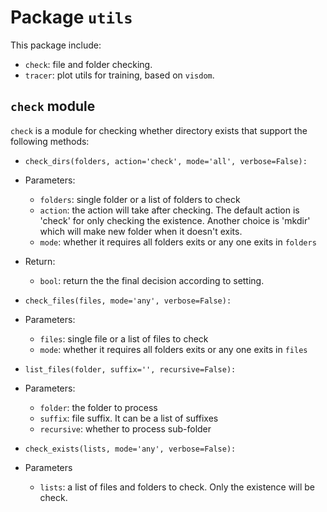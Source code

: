 # Package `utils`

This package include:

- `check`: file and folder checking.
- `tracer`: plot utils for training, based on `visdom`.

## `check` module

`check` is a module for checking whether directory exists that support the following methods:

- `check_dirs(folders, action='check', mode='all', verbose=False):`

- Parameters:

  - `folders`: single folder or a list of folders to check
  - `action`: the action will take after checking. The default action is 'check' for only checking the existence. Another choice is 'mkdir' which will make new folder when it doesn't exits.
  - `mode`: whether it requires all folders exits or any one exits in `folders`

- Return:

  - `bool`: return the the final decision according to setting.

- `check_files(files, mode='any', verbose=False):`

- Parameters:

  - `files`: single file or a list of files to check
  - `mode`: whether it requires all folders exits or any one exits in `files`

- `list_files(folder, suffix='', recursive=False):`

- Parameters:

  - `folder`: the folder to process
  - `suffix`: file suffix. It can be a list of suffixes
  - `recursive`: whether to process sub-folder

- `check_exists(lists, mode='any', verbose=False):`

- Parameters

  - `lists`: a list of files and folders to check. Only the existence will be check.
